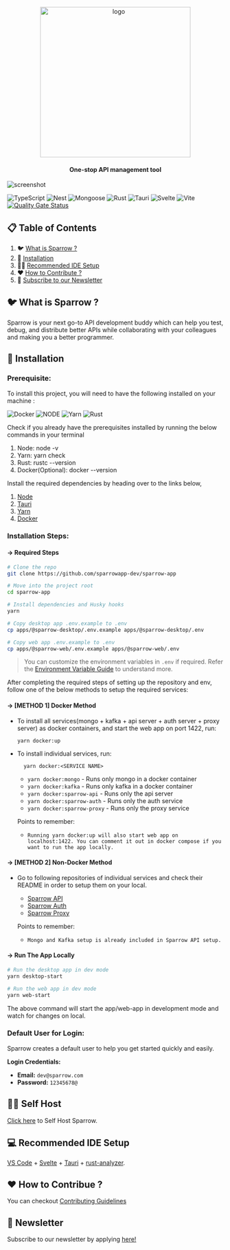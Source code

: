 <p align="center">
    <a href="https://sparrowapp.dev">
    <img src="https://sparrowassets.blob.core.windows.net/publicassest/sparrow-logo.png" width="350" alt="logo"/>
    </a>
	<h4 align="center">One-stop API management tool </h4>
</p>

![screenshot](https://sparrowassets.blob.core.windows.net/publicassest/Sparrow-Dashboard-Readme.png)

![TypeScript](https://img.shields.io/badge/-TypeScript-black?style=for-the-badge&logoColor=white&logo=typescript&color=2F73BF)
![Nest](https://img.shields.io/badge/-NestJs-black?style=for-the-badge&logo=nestjs&color=E0234D)
![Mongoose](https://img.shields.io/badge/-MongoDB-black?style=for-the-badge&logoColor=white&logo=mongodb&color=127237)
![Rust](https://img.shields.io/badge/-Rust-black?style=for-the-badge&logoColor=white&logo=rust&color=000000)
![Tauri](https://img.shields.io/badge/Tauri-FFC131?style=for-the-badge&logo=Tauri&logoColor=white)
![Svelte](https://img.shields.io/badge/Svelte-4A4A55?style=for-the-badge&logo=svelte&logoColor=FF3E00)
![Vite](https://img.shields.io/badge/Vite-B73BFE?style=for-the-badge&logo=vite&logoColor=FFD62E)\
[![Quality Gate Status](https://sonar.techdomeaks.com/api/project_badges/measure?project=sparrow&metric=alert_status&token=sqb_aaefedc197c76ac808596f3e44d5e8d5b06ed348)](https://sonar.techdomeaks.com/dashboard?id=sparrow)

## 📋 Table of Contents

1. 🐦 [What is Sparrow ?](#what-is-sparrow)
2. 🔨 [Installation](#installation)
3. 👨‍💻 [Recommended IDE Setup](#recommended-ide-setup)
4. ❤️ [How to Contribute ?](#contributors)
5. 📨 [Subscribe to our Newsletter](#subscribe-to-our-newsletter)

## <a name="what-is-sparrow">🐦 What is Sparrow ?</a>

Sparrow is your next go-to API development buddy which can help you test, debug, and distribute better APIs while collaborating with your colleagues and making you a better programmer.

## <a name="installation">🔨 Installation</a>

### Prerequisite:

To install this project, you will need to have the following installed on your machine :

![Docker](https://img.shields.io/badge/-Docker-black?style=for-the-badge&logoColor=white&logo=docker&color=2496ED)
![NODE](https://img.shields.io/badge/-Node.js-black?style=for-the-badge&logoColor=white&logo=nodedotjs&color=339933)
![Yarn](https://img.shields.io/badge/-Yarn-black?style=for-the-badge&logoColor=white&logo=yarn&color=2C8EBB)
![Rust](https://img.shields.io/badge/-Rust-black?style=for-the-badge&logoColor=white&logo=rust&color=000000)

Check if you already have the prerequisites installed by running the below commands in your terminal

1. Node: node -v
2. Yarn: yarn check
3. Rust: rustc --version
4. Docker(Optional): docker --version

Install the required dependencies by heading over to the links below,

1. [Node](https://nodejs.org/en)
2. [Tauri](https://tauri.app/v1/guides/getting-started/prerequisites)
3. [Yarn](https://classic.yarnpkg.com/lang/en/docs/install)
4. [Docker](https://docs.docker.com/desktop/)

### Installation Steps:

#### -> Required Steps

```bash
# Clone the repo
git clone https://github.com/sparrowapp-dev/sparrow-app

# Move into the project root
cd sparrow-app

# Install dependencies and Husky hooks
yarn

# Copy desktop app .env.example to .env
cp apps/@sparrow-desktop/.env.example apps/@sparrow-desktop/.env

# Copy web app .env.example to .env
cp apps/@sparrow-web/.env.example apps/@sparrow-web/.env
```

> You can customize the environment variables in `.env` if required. Refer the [Environment Variable Guide](./docs/ENVIRONMENT_VARIABLE_GUIDE.md) to understand more.

After completing the required steps of setting up the repository and env, follow one of the below methods to setup the required services:

#### -> [METHOD 1] Docker Method

- To install all services(mongo + kafka + api server + auth server + proxy server) as docker containers, and start the web app on port 1422, run:

  `yarn docker:up `

- To install individual services, run:

        yarn docker:<SERVICE NAME>

  - `yarn docker:mongo` - Runs only mongo in a docker container
  - `yarn docker:kafka` - Runs only kafka in a docker container
  - `yarn docker:sparrow-api` - Runs only the api server
  - `yarn docker:sparrow-auth` - Runs only the auth service
  - `yarn docker:sparrow-proxy` - Runs only the proxy service

  Points to remember:

  - `Running yarn docker:up will also start web app on localhost:1422. You can comment it out in docker compose if you want to run the app locally.`

#### -> [METHOD 2] Non-Docker Method

- Go to following repositories of individual services and check their README in order to setup them on your local.

  - [Sparrow API](https://github.com/sparrowapp-dev/sparrow-api)
  - [Sparrow Auth](https://github.com/sparrowapp-dev/sparrow-app-auth)
  - [Sparrow Proxy](https://github.com/sparrowapp-dev/sparrow-proxy-service)

  Points to remember:

  - `Mongo and Kafka setup is already included in Sparrow API setup.`

#### -> Run The App Locally

```bash
# Run the desktop app in dev mode
yarn desktop-start

# Run the web app in dev mode
yarn web-start
```

The above command will start the app/web-app in development mode and watch for changes on local.

### Default User for Login:

Sparrow creates a default user to help you get started quickly and easily.

**Login Credentials:**

- **Email:** `dev@sparrow.com`
- **Password:** `12345678@`

## <a name="self-host">👨‍💻 Self Host</a>

[Click here](./docs/SELF_HOST.md) to Self Host Sparrow.

## <a name="recommended-ide-setup"> 💻 Recommended IDE Setup</a>

[VS Code](https://code.visualstudio.com/) + [Svelte](https://marketplace.visualstudio.com/items?itemName=svelte.svelte-vscode) + [Tauri](https://marketplace.visualstudio.com/items?itemName=tauri-apps.tauri-vscode) + [rust-analyzer](https://marketplace.visualstudio.com/items?itemName=rust-lang.rust-analyzer).

## <a name="contributors">❤️ How to Contribue ?</a>

You can checkout [Contributing Guidelines](./docs/CONTRIBUTING.md)

## <a name="subscribe-to-our-newsletter">📨 Newsletter</a>

Subscribe to our newsletter by applying [here!](https://sparrows-newsletter.beehiiv.com/subscribe)
